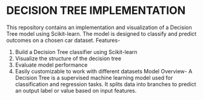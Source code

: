 # DECISION TREE IMPLEMENTATION
This repository contains an implementation and visualization of a Decision Tree model using Scikit-learn. The model is designed to classify and predict outcomes on a chosen car dataset.
Features-
1. Build a Decision Tree classifier using Scikit-learn
2. Visualize the structure of the decision tree
3. Evaluate model performance
4. Easily customizable to work with different datasets
Model Overview-
A Decision Tree is a supervised machine learning model used for classification and regression tasks. It splits data into branches to predict an output label or value based on input features.
